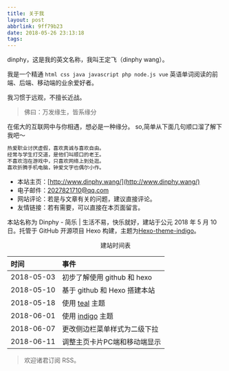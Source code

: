 ```yaml
---
title: 关于我
layout: post
abbrlink: 9ff79b23
date: 2018-05-26 23:13:18
tags:
---
```

dinphy，这是我的英文名称，我叫王定飞（dinphy wang）。

我是一个精通 `html css java javascript php node.js vue` 英语单词阅读的前端、后端、移动端的业余爱好者。

我习惯于远观，不擅长近战。

> 佛曰：万发缘生，皆系缘分

在偌大的互联网中与你相遇，想必是一种缘分。
so,简单从下面几句顺口溜了解下我吧～

```js
热爱职业讨厌虚假，喜欢真诚与喜欢自由。
经常与学生打交道，是他们叫顺口的老王。
不喜欢泡在游戏中，只喜欢网络上到处逛。
喜欢折腾手机电脑，钟爱文字也偶尔小作。
```
 - 本站主页：[http://www.dinphy.wang/](http://www.dinphy.wang/)
 - 电子邮件：2027821710@qq.com
 - 网站评论：若是与文章有关的问题，建议直接评论。
 - 友情链接：若有需要，可以直接在本页面留言。

本站名称为 Dinphy - 简乐 | 生活不易，快乐就好，建站于公元 2018 年 5 月 10 日。托管于 GitHub 开源项目 Hexo 构建，主题为[Hexo-theme-indigo](https://github.com/dinphy/hexo-theme-indigo-plus)。


<center>建站时间表</center>

| 时间				  | 事件 												          |
|:--------------------|:--------------------------------------------------------------|
| 2018-05-03 | 初步了解使用 github 和 hexo   									      |
| 2018-05-10 | 基于 github 和 Hexo 搭建本站                                           | 
| 2018-05-18 | 使用 [teal](https://github.com/dinphy/hexo-theme-teal) 主题            |
| 2018-06-01 | 使用 [indigo](https://github.com/dinphy/hexo-theme-indigo-plus) 主题   |
| 2018-06-07 | 更改侧边栏菜单样式为二级下拉									          |
| 2018-06-11 | 调整主页卡片PC端和移动端显示     									  |

> 欢迎诸君订阅 RSS。
